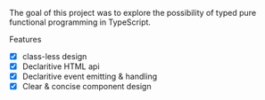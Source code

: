 The goal of this project was to explore the possibility of typed pure functional programming in TypeScript.

Features
- [x] class-less design
- [x] Declaritive HTML api
- [x] Declaritive event emitting & handling
- [x] Clear & concise component design
